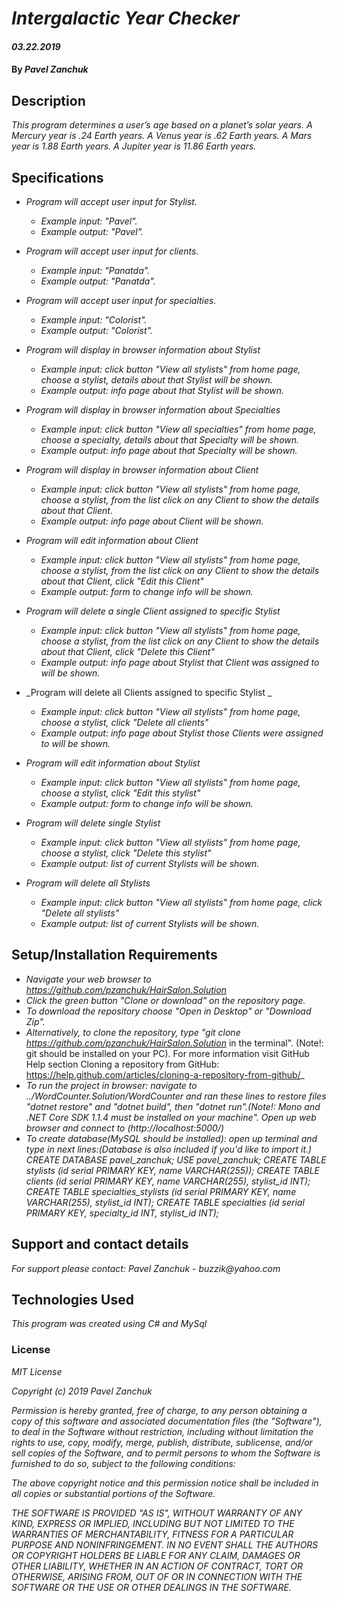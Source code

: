 # _Intergalactic Year Checker_

#### _03.22.2019_

#### By _**Pavel Zanchuk**_

## Description

_This program determines a user’s age based on a planet’s solar years._
_A Mercury year is .24 Earth years._
_A Venus year is .62 Earth years._
_A Mars year is 1.88 Earth years._
_A Jupiter year is 11.86 Earth years._

## Specifications

* _Program will accept user input for Stylist._
  * _Example input: "Pavel"._
  * _Example output: "Pavel"._

* _Program will accept user input for clients._
  * _Example input: "Panatda"._
  * _Example output: "Panatda"._

* _Program will accept user input for specialties._
  * _Example input: "Colorist"._
  * _Example output: "Colorist"._

* _Program will display in browser information about Stylist_
  * _Example input: click button "View all stylists" from home page, choose a stylist, details about that Stylist will be shown._
  * _Example output: info page about that Stylist will be shown._

* _Program will display in browser information about Specialties_
  * _Example input: click button "View all specialties" from home page, choose a specialty, details about that Specialty will be shown._
  * _Example output: info page about that Specialty will be shown._      

* _Program will display in browser information about Client_
  * _Example input: click button "View all stylists" from home page, choose a stylist, from the list click on any Client to show the details about that Client._
  * _Example output: info page about Client will be shown._

* _Program will edit information about Client_
  * _Example input: click button "View all stylists" from home page, choose a stylist, from the list click on any Client to show the details about that Client, click "Edit this Client"_
  * _Example output: form to change info will be shown._

* _Program will delete a single Client assigned to specific Stylist_
  * _Example input: click button "View all stylists" from home page, choose a stylist, from the list click on any Client to show the details about that Client, click "Delete this Client"_
  * _Example output: info page about Stylist that Client was assigned to will be shown._

* _Program will delete all Clients assigned to specific Stylist _
  * _Example input: click button "View all stylists" from home page, choose a stylist, click "Delete all clients"_
  * _Example output: info page about Stylist those Clients were assigned to will be shown._  

* _Program will edit information about Stylist_
  * _Example input: click button "View all stylists" from home page, choose a stylist, click "Edit this stylist"_
  * _Example output: form to change info will be shown._

* _Program will delete single Stylist_
  * _Example input: click button "View all stylists" from home page, choose a stylist, click "Delete this stylist"_
  * _Example output: list of current Stylists will be shown._

* _Program will delete all Stylists_
  * _Example input: click button "View all stylists" from home page, click "Delete all stylists"_
  * _Example output: list of current Stylists will be shown._       

## Setup/Installation Requirements
* _Navigate your web browser to https://github.com/pzanchuk/HairSalon.Solution_
* _Click the green button "Clone or download" on the repository page._
* _To download the repository choose "Open in Desktop" or "Download Zip"._
* _Alternatively, to clone the repository, type "git clone https://github.com/pzanchuk/HairSalon.Solution_ in the terminal". (Note!: git should be installed on your PC).  For more information visit GitHub Help section Cloning a repository from GitHub:
https://help.github.com/articles/cloning-a-repository-from-github/_
* _To run the project in browser: navigate to ../WordCounter.Solution/WordCounter and ran these lines to restore files "dotnet restore" and "dotnet build", then "dotnet run".(Note!: Mono and .NET Core SDK 1.1.4 must be installed on your machine". Open up web browser and connect to (http://localhost:5000/)_
* _To create database(MySQL should be installed): open up terminal and type in next lines:(Database is also included if you'd like to import it.)
CREATE DATABASE pavel_zanchuk;
USE pavel_zanchuk;
CREATE TABLE stylists (id serial PRIMARY KEY, name VARCHAR(255));
CREATE TABLE clients (id serial PRIMARY KEY, name VARCHAR(255), stylist_id INT);
CREATE TABLE specialties_stylists (id serial PRIMARY KEY, name VARCHAR(255), stylist_id INT);
CREATE TABLE specialties (id serial PRIMARY KEY, specialty_id INT, stylist_id INT);_

## Support and contact details

_For support please contact:_
_Pavel Zanchuk - buzzik@yahoo.com_

## Technologies Used

_This program was created using C# and MySql_

### License

*MIT License*

*Copyright (c) 2019 Pavel Zanchuk*

*Permission is hereby granted, free of charge, to any person obtaining a copy of this software and associated documentation files (the "Software"), to deal in the Software without restriction, including without limitation the rights to use, copy, modify, merge, publish, distribute, sublicense, and/or sell copies of the Software, and to permit persons to whom the Software is furnished to do so, subject to the following conditions:*

*The above copyright notice and this permission notice shall be included in all copies or substantial portions of the Software.*

*THE SOFTWARE IS PROVIDED "AS IS", WITHOUT WARRANTY OF ANY KIND, EXPRESS OR IMPLIED, INCLUDING BUT NOT LIMITED TO THE WARRANTIES OF MERCHANTABILITY, FITNESS FOR A PARTICULAR PURPOSE AND NONINFRINGEMENT. IN NO EVENT SHALL THE AUTHORS OR COPYRIGHT HOLDERS BE LIABLE FOR ANY CLAIM, DAMAGES OR OTHER LIABILITY, WHETHER IN AN ACTION OF CONTRACT, TORT OR OTHERWISE, ARISING FROM, OUT OF OR IN CONNECTION WITH THE SOFTWARE OR THE USE OR OTHER DEALINGS IN THE SOFTWARE.*
